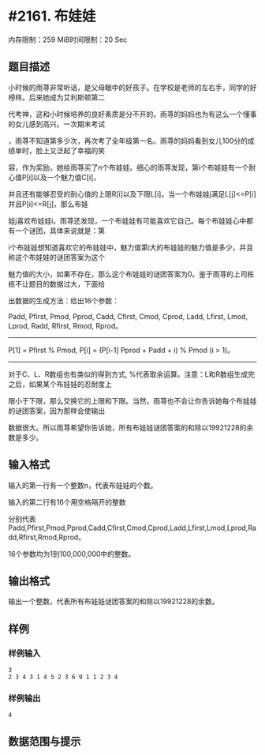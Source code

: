# #2161. 布娃娃

内存限制：259 MiB时间限制：20 Sec

## 题目描述

小时候的雨荨非常听话，是父母眼中的好孩子。在学校是老师的左右手，同学的好榜样。后来她成为艾利斯顿第二

代考神，这和小时候培养的良好素质是分不开的。雨荨的妈妈也为有这么一个懂事的女儿感到高兴。一次期末考试

，雨荨不知道第多少次，再次考了全年级第一名。雨荨的妈妈看到女儿100分的成绩单时，脸上又泛起了幸福的笑

容，作为奖励，她给雨荨买了n个布娃娃。细心的雨荨发现，第i个布娃娃有一个耐心值P[i]以及一个魅力值C[i]，

并且还有能够忍受的耐心值的上限R[i]以及下限L[i]。当一个布娃娃j满足L[j]<=P[i]并且P[i]<=R[j]，那么布娃

娃j喜欢布娃娃i。雨荨还发现，一个布娃娃有可能喜欢它自己。每个布娃娃心中都有一个谜团，具体来说就是：第

i个布娃娃想知道喜欢它的布娃娃中，魅力值第i大的布娃娃的魅力值是多少，并且称这个布娃娃的谜团答案为这个

魅力值的大小，如果不存在，那么这个布娃娃的谜团答案为0。鉴于雨荨的上司栋栋不让题目的数据过大，下面给

出数据的生成方法：给出16个参数：

Padd, Pfirst, Pmod, Pprod, Cadd, Cfirst, Cmod, Cprod, Ladd, Lfirst, Lmod, Lprod, Radd, Rfirst, Rmod, Rprod。

----------------------------------------------------------------------------------------

P[1] = Pfirst % Pmod, P[i] = (P[i-1]   Pprod + Padd + i) % Pmod (i > 1)。

----------------------------------------------------------------------------------------

对于C、L、R数组也有类似的得到方式, %代表取余运算。注意：L和R数组生成完之后，如果某个布娃娃的忍耐度上

限小于下限，那么交换它的上限和下限。当然，雨荨也不会让你告诉她每个布娃娃的谜团答案，因为那样会使输出

数据很大。所以雨荨希望你告诉她，所有布娃娃谜团答案的和除以19921228的余数是多少。

## 输入格式

输入的第一行有一个整数n，代表布娃娃的个数。

输入的第二行有16个用空格隔开的整数

分别代表Padd,Pfirst,Pmod,Pprod,Cadd,Cfirst,Cmod,Cprod,Ladd,Lfirst,Lmod,Lprod,Radd,Rfirst,Rmod,Rprod。

16个参数均为1到100,000,000中的整数。

## 输出格式

输出一个整数，代表所有布娃娃谜团答案的和除以19921228的余数。

## 样例

### 样例输入

    
    3
    2 3 4 3 1 4 5 2 3 6 9 1 1 2 3 4 
    

### 样例输出

    
    4
    

## 数据范围与提示
